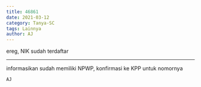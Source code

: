 ```yaml
---
title: 46861
date: 2021-03-12
category: Tanya-SC
tags: Lainnya
author: AJ
---
```


ereg, NIK sudah terdaftar

---

informasikan sudah memiliki NPWP, konfirmasi ke KPP untuk nomornya

`AJ`
